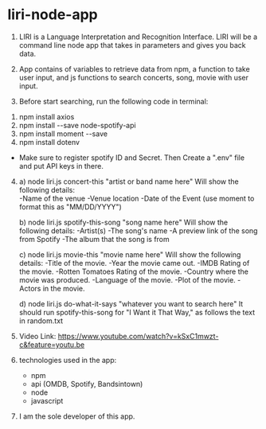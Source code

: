 # liri-node-app

1. LIRI is a Language Interpretation and Recognition Interface. LIRI will be a command line node app that takes in parameters and gives you back data.

2. App contains of variables to retrieve data from npm, a function to take user input, and js functions to search concerts, song, movie with user input.

3. Before start searching, run the following code in terminal:
  1) npm install axios
  2) npm install --save node-spotify-api
  3) npm install moment --save
  4) npm install dotenv
  * Make sure to register spotify ID and Secret. Then Create a ".env" file and put API keys in there.
  
4. a) node liri.js concert-this "artist or band name here"
      Will show the following details:      
      -Name of the venue
      -Venue location
      -Date of the Event (use moment to format this as "MM/DD/YYYY")
      
   b) node liri.js spotify-this-song "song name here"
      Will show the following details:
      -Artist(s)
      -The song's name
      -A preview link of the song from Spotify
      -The album that the song is from
      
   c) node liri.js movie-this "movie name here"
      Will show the following details:
      -Title of the movie.
      -Year the movie came out.
      -IMDB Rating of the movie.
      -Rotten Tomatoes Rating of the movie.
      -Country where the movie was produced.
      -Language of the movie.
      -Plot of the movie.
      -Actors in the movie.

   d) node liri.js do-what-it-says "whatever you want to search here"
      It should run spotify-this-song for "I Want it That Way," as follows the text in random.txt
      
5. Video Link: https://www.youtube.com/watch?v=kSxC1mwzt-c&feature=youtu.be
 
6. technologies used in the app:
   - npm
   - api (OMDB, Spotify, Bandsintown)
   - node
   - javascript

7. I am the sole developer of this app.

